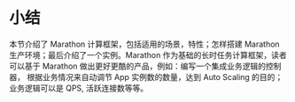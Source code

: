 # 小结

本节介绍了 Marathon 计算框架，包括适用的场景，特性；怎样搭建 Marathon
生产环境；最后介绍了一个实例。Marathon 作为基础的长时任务计算框架，读者可以基于
Marathon 做出更好更酷的产品，例如：编写一个集成业务逻辑的控制器，
根据业务情况来自动调节 App 实例数的数量，达到 Auto Scaling
的目的；业务逻辑可以是 QPS, 活跃连接数等等。
